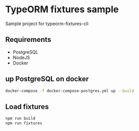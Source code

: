 # TypeORM fixtures sample
Sample project for typeorm-fixtures-cli

## Requirements 
 - PostgreSQL
 - NodeJS
 - Docker
 
## up PostgreSQL on docker 
 
```bash
docker-compose -f docker-compose-postgres.yml up --build
```

## Load fixtures
```bash
npm run build
npm run fixtures

```
